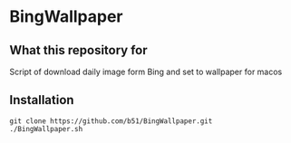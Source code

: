 # BingWallpaper
## What this repository for
Script of download daily image form Bing and set to wallpaper for macos

## Installation

```shell
git clone https://github.com/b51/BingWallpaper.git
./BingWallpaper.sh
```

